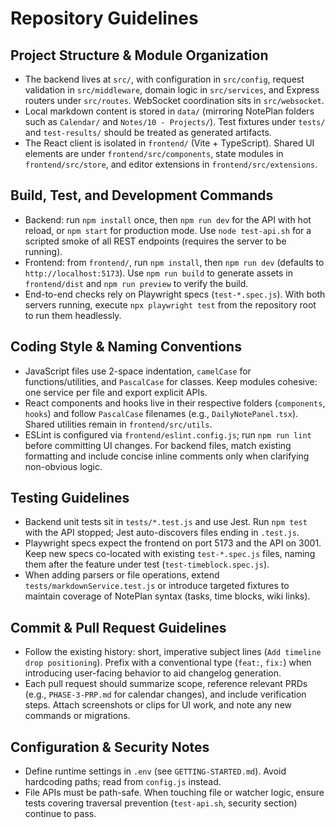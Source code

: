 # Repository Guidelines

## Project Structure & Module Organization
- The backend lives at `src/`, with configuration in `src/config`, request validation in `src/middleware`, domain logic in `src/services`, and Express routers under `src/routes`. WebSocket coordination sits in `src/websocket`.
- Local markdown content is stored in `data/` (mirroring NotePlan folders such as `Calendar/` and `Notes/10 - Projects/`). Test fixtures under `tests/` and `test-results/` should be treated as generated artifacts.
- The React client is isolated in `frontend/` (Vite + TypeScript). Shared UI elements are under `frontend/src/components`, state modules in `frontend/src/store`, and editor extensions in `frontend/src/extensions`.

## Build, Test, and Development Commands
- Backend: run `npm install` once, then `npm run dev` for the API with hot reload, or `npm start` for production mode. Use `node test-api.sh` for a scripted smoke of all REST endpoints (requires the server to be running).
- Frontend: from `frontend/`, run `npm install`, then `npm run dev` (defaults to `http://localhost:5173`). Use `npm run build` to generate assets in `frontend/dist` and `npm run preview` to verify the build.
- End-to-end checks rely on Playwright specs (`test-*.spec.js`). With both servers running, execute `npx playwright test` from the repository root to run them headlessly.

## Coding Style & Naming Conventions
- JavaScript files use 2-space indentation, `camelCase` for functions/utilities, and `PascalCase` for classes. Keep modules cohesive: one service per file and export explicit APIs.
- React components and hooks live in their respective folders (`components`, `hooks`) and follow `PascalCase` filenames (e.g., `DailyNotePanel.tsx`). Shared utilities remain in `frontend/src/utils`.
- ESLint is configured via `frontend/eslint.config.js`; run `npm run lint` before committing UI changes. For backend files, match existing formatting and include concise inline comments only when clarifying non-obvious logic.

## Testing Guidelines
- Backend unit tests sit in `tests/*.test.js` and use Jest. Run `npm test` with the API stopped; Jest auto-discovers files ending in `.test.js`.
- Playwright specs expect the frontend on port 5173 and the API on 3001. Keep new specs co-located with existing `test-*.spec.js` files, naming them after the feature under test (`test-timeblock.spec.js`).
- When adding parsers or file operations, extend `tests/markdownService.test.js` or introduce targeted fixtures to maintain coverage of NotePlan syntax (tasks, time blocks, wiki links).

## Commit & Pull Request Guidelines
- Follow the existing history: short, imperative subject lines (`Add timeline drop positioning`). Prefix with a conventional type (`feat:`, `fix:`) when introducing user-facing behavior to aid changelog generation.
- Each pull request should summarize scope, reference relevant PRDs (e.g., `PHASE-3-PRP.md` for calendar changes), and include verification steps. Attach screenshots or clips for UI work, and note any new commands or migrations.

## Configuration & Security Notes
- Define runtime settings in `.env` (see `GETTING-STARTED.md`). Avoid hardcoding paths; read from `config.js` instead.
- File APIs must be path-safe. When touching file or watcher logic, ensure tests covering traversal prevention (`test-api.sh`, security section) continue to pass.
